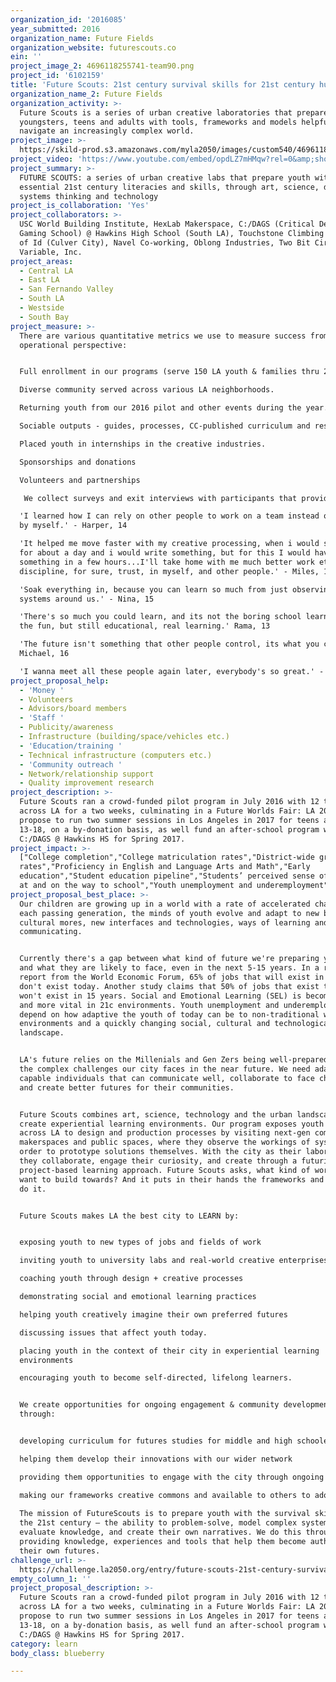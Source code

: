 ```yaml
---
organization_id: '2016085'
year_submitted: 2016
organization_name: Future Fields
organization_website: futurescouts.co
ein: ''
project_image_2: 4696118255741-team90.png
project_id: '6102159'
title: 'Future Scouts: 21st century survival skills for 21st century humans'
organization_name_2: Future Fields
organization_activity: >-
  Future Scouts is a series of urban creative laboratories that prepare
  youngsters, teens and adults with tools, frameworks and models helpful to
  navigate an increasingly complex world.
project_image: >-
  https://skild-prod.s3.amazonaws.com/myla2050/images/custom540/4696118255741-team90.png
project_video: 'https://www.youtube.com/embed/opdLZ7mHMqw?rel=0&amp;showinfo=0'
project_summary: >-
  FUTURE SCOUTS: a series of urban creative labs that prepare youth with
  essential 21st century literacies and skills, through art, science, design,
  systems thinking and technology
project_is_collaboration: 'Yes'
project_collaborators: >-
  USC World Building Institute, HexLab Makerspace, C:/DAGS (Critical Design And
  Gaming School) @ Hawkins High School (South LA), Touchstone Climbing - Cliffs
  of Id (Culver City), Navel Co-working, Oblong Industries, Two Bit Circus,
  Variable, Inc.
project_areas:
  - Central LA
  - East LA
  - San Fernando Valley
  - South LA
  - Westside
  - South Bay
project_measure: >-
  There are various quantitative metrics we use to measure success from an
  operational perspective:


  Full enrollment in our programs (serve 150 LA youth & families thru 2017).

  Diverse community served across various LA neighborhoods.

  Returning youth from our 2016 pilot and other events during the year.

  Sociable outputs - guides, processes, CC-published curriculum and resources.

  Placed youth in internships in the creative industries.

  Sponsorships and donations

  Volunteers and partnerships

   We collect surveys and exit interviews with participants that provide us first-hand with qualitative data on the outcomes of our program. Some snippets from 2016:

  'I learned how I can rely on other people to work on a team instead of working
  by myself.' - Harper, 14

  'It helped me move faster with my creative processing, when i would sit down
  for about a day and i would write something, but for this I would have to do
  something in a few hours...I'll take home with me much better work ethic,
  discipline, for sure, trust, in myself, and other people.' - Miles, 16

  'Soak everything in, because you can learn so much from just observing the
  systems around us.' - Nina, 15

  'There's so much you could learn, and its not the boring school learning, its
  the fun, but still educational, real learning.' Rama, 13

  'The future isn't something that other people control, its what you create'. -
  Michael, 16

  'I wanna meet all these people again later, everybody's so great.' - Eli, 13
project_proposal_help:
  - 'Money '
  - Volunteers
  - Advisors/board members
  - 'Staff '
  - Publicity/awareness
  - Infrastructure (building/space/vehicles etc.)
  - 'Education/training '
  - Technical infrastructure (computers etc.)
  - 'Community outreach '
  - Network/relationship support
  - Quality improvement research
project_description: >-
  Future Scouts ran a crowd-funded pilot program in July 2016 with 12 teens from
  across LA for a two weeks, culminating in a Future Worlds Fair: LA 2036! We
  propose to run two summer sessions in Los Angeles in 2017 for teens aged
  13-18, on a by-donation basis, as well fund an after-school program with
  C:/DAGS @ Hawkins HS for Spring 2017.
project_impact: >-
  ["College completion","College matriculation rates","District-wide graduation
  rates","Proficiency in English and Language Arts and Math","Early
  education","Student education pipeline","Students’ perceived sense of safety
  at and on the way to school","Youth unemployment and underemployment"]
project_proposal_best_place: >-
  Our children are growing up in a world with a rate of accelerated change. With
  each passing generation, the minds of youth evolve and adapt to new behaviors,
  cultural mores, new interfaces and technologies, ways of learning and
  communicating.


  Currently there's a gap between what kind of future we're preparing youth for,
  and what they are likely to face, even in the next 5-15 years. In a recent
  report from the World Economic Forum, 65% of jobs that will exist in 10 years,
  don't exist today. Another study claims that 50% of jobs that exist today
  won't exist in 15 years. Social and Emotional Learning (SEL) is becoming more
  and more vital in 21c environments. Youth unemployment and underemployment
  depend on how adaptive the youth of today can be to non-traditional working
  environments and a quickly changing social, cultural and technological
  landscape.


  LA's future relies on the Millenials and Gen Zers being well-prepared to meet
  the complex challenges our city faces in the near future. We need adaptive,
  capable individuals that can communicate well, collaborate to face challenges
  and create better futures for their communities.


  Future Scouts combines art, science, technology and the urban landscape to
  create experiential learning environments. Our program exposes youth from
  across LA to design and production processes by visiting next-gen companies,
  makerspaces and public spaces, where they observe the workings of systems in
  order to prototype solutions themselves. With the city as their laboratory,
  they collaborate, engage their curiosity, and create through a futuristic
  project-based learning approach. Future Scouts asks, what kind of world do we
  want to build towards? And it puts in their hands the frameworks and means to
  do it.


  Future Scouts makes LA the best city to LEARN by:


  exposing youth to new types of jobs and fields of work

  inviting youth to university labs and real-world creative enterprises

  coaching youth through design + creative processes

  demonstrating social and emotional learning practices

  helping youth creatively imagine their own preferred futures

  discussing issues that affect youth today.

  placing youth in the context of their city in experiential learning
  environments

  encouraging youth to become self-directed, lifelong learners.


  We create opportunities for ongoing engagement & community development
  through:


  developing curriculum for futures studies for middle and high schoolers

  helping them develop their innovations with our wider network

  providing them opportunities to engage with the city through ongoing events.

  making our frameworks creative commons and available to others to adopt.
   
  The mission of FutureScouts is to prepare youth with the survival skills for
  the 21st century – the ability to problem-solve, model complex systems,
  evaluate knowledge, and create their own narratives. We do this through
  providing knowledge, experiences and tools that help them become authors of
  their own futures.
challenge_url: >-
  https://challenge.la2050.org/entry/future-scouts-21st-century-survival-skills-for-21st-century-humans
empty_column_1: ''
project_proposal_description: >-
  Future Scouts ran a crowd-funded pilot program in July 2016 with 12 teens from
  across LA for a two weeks, culminating in a Future Worlds Fair: LA 2036! We
  propose to run two summer sessions in Los Angeles in 2017 for teens aged
  13-18, on a by-donation basis, as well fund an after-school program with
  C:/DAGS @ Hawkins HS for Spring 2017.
category: learn
body_class: blueberry

---
```

